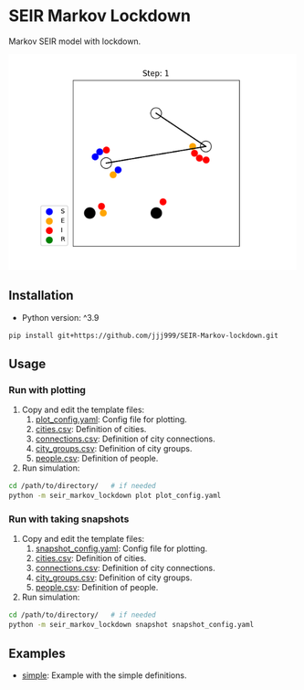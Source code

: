 # SEIR Markov Lockdown

Markov SEIR model with lockdown.

![demo](./examples/simple/result_simple.gif)

## Installation

- Python version: ^3.9

```sh
pip install git+https://github.com/jjj999/SEIR-Markov-lockdown.git
```

## Usage

### Run with plotting

1. Copy and edit the template files:
   1. [plot_config.yaml](./examples/template/plot_config.yaml): Config file for plotting.
   2. [cities.csv](./examples/template/cities.csv): Definition of cities.
   3. [connections.csv](./examples/template/connections.csv): Definition of city connections.
   4. [city_groups.csv](./examples/template/city_groups.csv): Definition of city groups.
   5. [people.csv](./examples/template/people.csv): Definition of people.
2. Run simulation:
  ```sh
  cd /path/to/directory/   # if needed
  python -m seir_markov_lockdown plot plot_config.yaml
  ```

### Run with taking snapshots

1. Copy and edit the template files:
   1. [snapshot_config.yaml](./examples/template/snapshot_config.yaml): Config file for plotting.
   2. [cities.csv](./examples/template/cities.csv): Definition of cities.
   3. [connections.csv](./examples/template/connections.csv): Definition of city connections.
   4. [city_groups.csv](./examples/template/city_groups.csv): Definition of city groups.
   5. [people.csv](./examples/template/people.csv): Definition of people.
2. Run simulation:
  ```sh
  cd /path/to/directory/   # if needed
  python -m seir_markov_lockdown snapshot snapshot_config.yaml
  ```

## Examples

- [simple](./examples/simple/): Example with the simple definitions.
